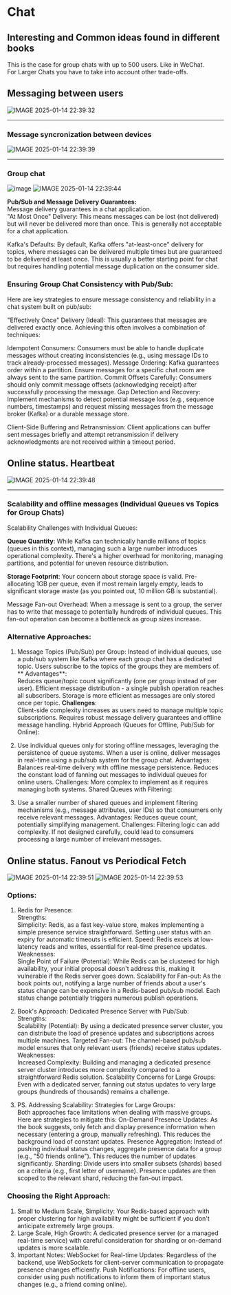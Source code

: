 # Chat
## Interesting and Common ideas found in different books

This is the case for group chats with up to 500 users. Like in WeChat.  
For Larger Chats you have to take into account other trade-offs.  
## Messaging between users
![IMAGE 2025-01-14 22:39:32](https://github.com/user-attachments/assets/ca2eaaf7-6760-4faf-bcf0-c98da02301ba)

----
### Message syncronization between devices
![IMAGE 2025-01-14 22:39:39](https://github.com/user-attachments/assets/4ba7d4dd-fa57-4e58-895d-d6bfcced71be)

----
### Group chat
![image](https://github.com/user-attachments/assets/007734ea-1563-4389-8a54-976b00c93a31)
![IMAGE 2025-01-14 22:39:44](https://github.com/user-attachments/assets/ee494061-0d72-436c-9fad-7bbf4b66928e)

**Pub/Sub and Message Delivery Guarantees:**  
Message delivery guarantees in a chat application.  
"At Most Once" Delivery: This means messages can be lost (not delivered) but will never be delivered more than once. This is generally not acceptable for a chat application.

Kafka's Defaults: By default, Kafka offers "at-least-once" delivery for topics, where messages can be delivered multiple times but are guaranteed to be delivered at least once. 
This is usually a better starting point for chat but requires handling potential message duplication on the consumer side.  

### Ensuring Group Chat Consistency with Pub/Sub:

Here are key strategies to ensure message consistency and reliability in a chat system built on pub/sub:

"Effectively Once" Delivery (Ideal): This guarantees that messages are delivered exactly once. Achieving this often involves a combination of techniques:

Idempotent Consumers: Consumers must be able to handle duplicate messages without creating inconsistencies (e.g., using message IDs to track already-processed messages).
Message Ordering: Kafka guarantees order within a partition. Ensure messages for a specific chat room are always sent to the same partition.
Commit Offsets Carefully: Consumers should only commit message offsets (acknowledging receipt) after successfully processing the message.
Gap Detection and Recovery: Implement mechanisms to detect potential message loss (e.g., sequence numbers, timestamps) and request missing messages from the message broker (Kafka) or a durable message store.

Client-Side Buffering and Retransmission: Client applications can buffer sent messages briefly and attempt retransmission if delivery acknowledgments are not received within a timeout period.

## Online status. Heartbeat
![IMAGE 2025-01-14 22:39:48](https://github.com/user-attachments/assets/9528f620-6cc9-49f6-b15f-b761389f531f)

----
### Scalability and offline messages (Individual Queues vs Topics for Group Chats)
Scalability Challenges with Individual Queues:

**Queue Quantity**: While Kafka can technically handle millions of topics (queues in this context), managing such a large number introduces operational complexity. There's a higher overhead for monitoring, managing partitions, and potential for uneven resource distribution.

**Storage Footprint**: Your concern about storage space is valid. Pre-allocating 1GB per queue, even if most remain largely empty, leads to significant storage waste (as you pointed out, 10 million GB is substantial).

Message Fan-out Overhead: When a message is sent to a group, the server has to write that message to potentially hundreds of individual queues. This fan-out operation can become a bottleneck as group sizes increase.

### Alternative Approaches:
1. Message Topics (Pub/Sub) per Group:
Instead of individual queues, use a pub/sub system like Kafka where each group chat has a dedicated topic.
Users subscribe to the topics of the groups they are members of.
** Advantages**:  
Reduces queue/topic count significantly (one per group instead of per user).
Efficient message distribution - a single publish operation reaches all subscribers.
Storage is more efficient as messages are only stored once per topic.
**Challenges**:  
Client-side complexity increases as users need to manage multiple topic subscriptions.
Requires robust message delivery guarantees and offline message handling.
Hybrid Approach (Queues for Offline, Pub/Sub for Online):

2. Use individual queues only for storing offline messages, leveraging the persistence of queue systems.
When a user is online, deliver messages in real-time using a pub/sub system for the group chat.
Advantages:
Balances real-time delivery with offline message persistence.
Reduces the constant load of fanning out messages to individual queues for online users.
Challenges:
More complex to implement as it requires managing both systems.
Shared Queues with Filtering:

3. Use a smaller number of shared queues and implement filtering mechanisms (e.g., message attributes, user IDs) so that consumers only receive relevant messages.
Advantages:
Reduces queue count, potentially simplifying management.
Challenges:
Filtering logic can add complexity.
If not designed carefully, could lead to consumers processing a large number of irrelevant messages.

## Online status. Fanout vs Periodical Fetch
![IMAGE 2025-01-14 22:39:51](https://github.com/user-attachments/assets/4666a2c3-81c6-4400-9002-992e1ae7c7e7)
![IMAGE 2025-01-14 22:39:53](https://github.com/user-attachments/assets/3321340a-a0cb-4aca-9b09-ce865790b109)

### Options: 
1. Redis for Presence:  
Strengths:  
Simplicity: Redis, as a fast key-value store, makes implementing a simple presence service straightforward. Setting user status with an expiry for automatic timeouts is efficient.
Speed: Redis excels at low-latency reads and writes, essential for real-time presence updates.  
Weaknesses:  
Single Point of Failure (Potential): While Redis can be clustered for high availability, your initial proposal doesn't address this, making it vulnerable if the Redis server goes down.
Scalability for Fan-out: As the book points out, notifying a large number of friends about a user's status change can be expensive in a Redis-based pub/sub model. Each status change potentially triggers numerous publish operations.  

2. Book's Approach: Dedicated Presence Server with Pub/Sub:  
Strengths:  
Scalability (Potential): By using a dedicated presence server cluster, you can distribute the load of presence updates and subscriptions across multiple machines.
Targeted Fan-out: The channel-based pub/sub model ensures that only relevant users (friends) receive status updates.  
Weaknesses:  
Increased Complexity: Building and managing a dedicated presence server cluster introduces more complexity compared to a straightforward Redis solution.
Scalability Concerns for Large Groups: Even with a dedicated server, fanning out status updates to very large groups (hundreds of thousands) remains a challenge.
3. PS. Addressing Scalability: Strategies for Large Groups:  
Both approaches face limitations when dealing with massive groups. Here are strategies to mitigate this:
On-Demand Presence Updates: As the book suggests, only fetch and display presence information when necessary (entering a group, manually refreshing). This reduces the background load of constant updates.
Presence Aggregation: Instead of pushing individual status changes, aggregate presence data for a group (e.g., "50 friends online"). This reduces the number of updates significantly.
Sharding: Divide users into smaller subsets (shards) based on a criteria (e.g., first letter of username). Presence updates are then scoped to the relevant shard, reducing the fan-out impact.

### Choosing the Right Approach:
1. Small to Medium Scale, Simplicity: Your Redis-based approach with proper clustering for high availability might be sufficient if you don't anticipate extremely large groups.
2. Large Scale, High Growth: A dedicated presence server (or a managed real-time service) with careful consideration for sharding or on-demand updates is more scalable.
3. Important Notes:
WebSocket for Real-time Updates: Regardless of the backend, use WebSockets for client-server communication to propagate presence changes efficiently.
Push Notifications: For offline users, consider using push notifications to inform them of important status changes (e.g., a friend coming online).
